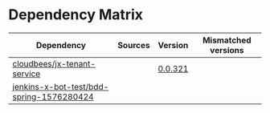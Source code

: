 # Dependency Matrix

Dependency | Sources | Version | Mismatched versions
---------- | ------- | ------- | -------------------
[cloudbees/jx-tenant-service](https://github.com/cloudbees/jx-tenant-service) |  | [0.0.321](https://github.com/cloudbees/jx-tenant-service/releases/tag/v0.0.321) | 
[jenkins-x-bot-test/bdd-spring-1576280424](https://github.com/jenkins-x-bot-test/bdd-spring-1576280424.git) |  | []() | 
